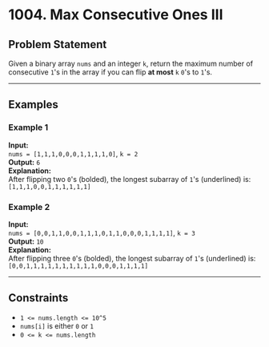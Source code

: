 # 1004. Max Consecutive Ones III

## Problem Statement
Given a binary array `nums` and an integer `k`, return the maximum number of consecutive `1`'s in the array if you can flip **at most** `k` `0`'s to `1`'s.

---

## Examples

### Example 1
**Input:**  
`nums = [1,1,1,0,0,0,1,1,1,1,0]`, `k = 2`  
**Output:** `6`  
**Explanation:**  
After flipping two `0`'s (bolded), the longest subarray of `1`'s (underlined) is:  
`[1,1,1,0,0,1,1,1,1,1,1]`

### Example 2
**Input:**  
`nums = [0,0,1,1,0,0,1,1,1,0,1,1,0,0,0,1,1,1,1]`, `k = 3`  
**Output:** `10`  
**Explanation:**  
After flipping three `0`'s (bolded), the longest subarray of `1`'s (underlined) is:  
`[0,0,1,1,1,1,1,1,1,1,1,1,0,0,0,1,1,1,1]`

---

## Constraints
- `1 <= nums.length <= 10^5`
- `nums[i]` is either `0` or `1`
- `0 <= k <= nums.length`